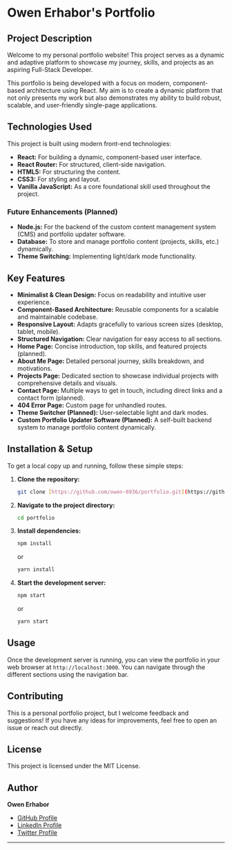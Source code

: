 # Owen Erhabor's Portfolio

## Project Description

Welcome to my personal portfolio website! This project serves as a dynamic and adaptive platform to showcase my journey, skills, and projects as an aspiring Full-Stack Developer.

This portfolio is being developed with a focus on modern, component-based architecture using React. My aim is to create a dynamic platform that not only presents my work but also demonstrates my ability to build robust, scalable, and user-friendly single-page applications.

## Technologies Used

This project is built using modern front-end technologies:

- **React:** For building a dynamic, component-based user interface.
- **React Router:** For structured, client-side navigation.
- **HTML5:** For structuring the content.
- **CSS3:** For styling and layout.
- **Vanilla JavaScript:** As a core foundational skill used throughout the project.

### Future Enhancements (Planned)

- **Node.js:** For the backend of the custom content management system (CMS) and portfolio updater software.
- **Database:** To store and manage portfolio content (projects, skills, etc.) dynamically.
- **Theme Switching:** Implementing light/dark mode functionality.

## Key Features

- **Minimalist & Clean Design:** Focus on readability and intuitive user experience.
- **Component-Based Architecture:** Reusable components for a scalable and maintainable codebase.
- **Responsive Layout:** Adapts gracefully to various screen sizes (desktop, tablet, mobile).
- **Structured Navigation:** Clear navigation for easy access to all sections.
- **Home Page:** Concise introduction, top skills, and featured projects (planned).
- **About Me Page:** Detailed personal journey, skills breakdown, and motivations.
- **Projects Page:** Dedicated section to showcase individual projects with comprehensive details and visuals.
- **Contact Page:** Multiple ways to get in touch, including direct links and a contact form (planned).
- **404 Error Page:** Custom page for unhandled routes.
- **Theme Switcher (Planned):** User-selectable light and dark modes.
- **Custom Portfolio Updater Software (Planned):** A self-built backend system to manage portfolio content dynamically.

## Installation & Setup

To get a local copy up and running, follow these simple steps:

1. **Clone the repository:**

    ```bash
    git clone [https://github.com/owen-6936/portfolio.git](https://github.com/owen-6936/portfolio.git)
    ```

2. **Navigate to the project directory:**

    ```bash
    cd portfolio
    ```

3. **Install dependencies:**

    ```bash
    npm install
    ```

    or

    ```bash
    yarn install
    ```

4. **Start the development server:**

    ```bash
    npm start
    ```

    or

    ```bash
    yarn start
    ```

## Usage

Once the development server is running, you can view the portfolio in your web browser at `http://localhost:3000`. You can navigate through the different sections using the navigation bar.

## Contributing

This is a personal portfolio project, but I welcome feedback and suggestions! If you have any ideas for improvements, feel free to open an issue or reach out directly.

## License

This project is licensed under the MIT License.

## Author

**Owen Erhabor**

- [GitHub Profile](https://github.com/owen-6936)
- [LinkedIn Profile](https://linkedin.com/in/owen-erhabor-80958b262)
- [Twitter Profile](https://x.com/Owen66936)

---

